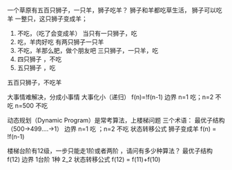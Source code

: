 一个草原有五百只狮子，一只羊，狮子吃羊？
狮子和羊都吃草生活， 狮子可以吃羊 一整只，这只狮子变成羊；

1. 不吃，（吃了会变成羊）
    当只有一只狮子，吃
2. 吃，羊肉好吃
    有两只狮子一只羊
3. 不吃，羊那么肥，做个朋友吧
  三只狮子，一只羊，吃
4. 四只狮子 ，不吃 
5. 五只狮子 ，吃

五百只狮子，不吃羊

大事情难解决，分成小事情 大事化小（递归）
f(n)=!f(n-1)
边界 n=1 吃；n=2 不吃
n=500 不吃

动态规划（Dynamic Program）是常考算法，上楼梯问题
三个术语： 最优子结构（500->499....->1）
边界 n=1 吃 ；n=2 不吃
状态转移公式 狮子变成羊 f(n) = !f(n-1)


楼梯台阶有12级，一步只能走1阶或者两阶 ，请问有多少种算法？
最优子结构 f(12)
边界 1台阶 1种 2_2 
状态转移公式 f(12) = f(11)+f(10)